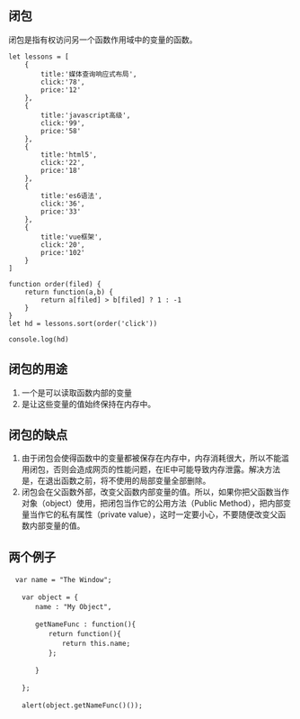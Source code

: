 ## 闭包
闭包是指有权访问另一个函数作用域中的变量的函数。
```
let lessons = [
    {
        title:'媒体查询响应式布局',
        click:'78',
        price:'12'
    },
    {
        title:'javascript高级',
        click:'99',
        price:'58'
    },
    {
        title:'html5',
        click:'22',
        price:'18'
    },
    {
        title:'es6语法',
        click:'36',
        price:'33'
    },
    {
        title:'vue框架',
        click:'20',
        price:'102'
    }
]

function order(filed) {
    return function(a,b) {
        return a[filed] > b[filed] ? 1 : -1
    }
}
let hd = lessons.sort(order('click'))

console.log(hd)
```
## 闭包的用途
1. 一个是可以读取函数内部的变量
2. 是让这些变量的值始终保持在内存中。


## 闭包的缺点
1. 由于闭包会使得函数中的变量都被保存在内存中，内存消耗很大，所以不能滥用闭包，否则会造成网页的性能问题，在IE中可能导致内存泄露。解决方法是，在退出函数之前，将不使用的局部变量全部删除。
2. 闭包会在父函数外部，改变父函数内部变量的值。所以，如果你把父函数当作对象（object）使用，把闭包当作它的公用方法（Public Method），把内部变量当作它的私有属性（private value），这时一定要小心，不要随便改变父函数内部变量的值。

## 两个例子
```
　var name = "The Window";

　　var object = {
　　　　name : "My Object",

　　　　getNameFunc : function(){
　　　　　　return function(){
　　　　　　　　return this.name;
　　　　　　};

　　　　}

　　};

　　alert(object.getNameFunc()());
```